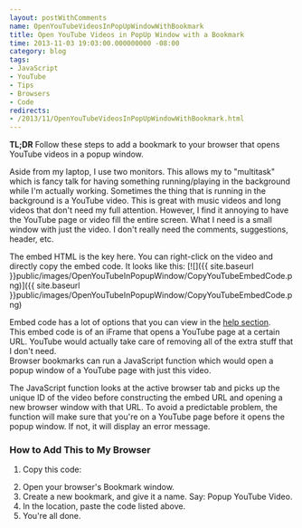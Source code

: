 ```yaml
---
layout: postWithComments
name: OpenYouTubeVideosInPopUpWindowWithBookmark
title: Open YouTube Videos in PopUp Window with a Bookmark
time: 2013-11-03 19:03:00.000000000 -08:00
category: blog
tags:
- JavaScript
- YouTube
- Tips
- Browsers
- Code
redirects:
- /2013/11/OpenYouTubeVideosInPopUpWindowWithBookmark.html
---
```

**TL;DR** Follow these steps to add a bookmark to your browser that opens YouTube videos in a popup window. 

Aside from my laptop, I use two monitors. This allows my to "multitask" which is fancy talk for having something running/playing in the background while I'm actually working.
Sometimes the thing that is running in the background is a YouTube video. This is great with music videos and long videos that don't need my full attention. However, I find it annoying to have the YouTube page or video fill the entire screen. What I need is a small window with just the video. I don't really need the comments, suggestions, header, etc.

The embed HTML is the key here. You can right-click on the video and directly copy the embed code. It looks like this:
[![]({{ site.baseurl }}public/images/OpenYouTubeInPopupWindow/CopyYouTubeEmbedCode.png)]({{ site.baseurl }}public/images/OpenYouTubeInPopupWindow/CopyYouTubeEmbedCode.png)  

<script src="https://gist.github.com/AmrEldib/7297359.js"></script>

Embed code has a lot of options that you can view in the [help section](https://support.google.com/youtube/answer/171780?hl=en#171780).  
This embed code is of an iFrame that opens a YouTube page at a certain URL. YouTube would actually take care of removing all of the extra stuff that I don't need.  
Browser bookmarks can run a JavaScript function which would open a popup window of a YouTube page with just this video.

<script src="https://gist.github.com/AmrEldib/7297410.js"></script>

The JavaScript function looks at the active browser tab and picks up the unique ID of the video before constructing the embed URL and opening a new browser window with that URL.
To avoid a predictable problem, the function will make sure that you're on a YouTube page before it opens the popup window. If not, it will display an error message. 

### How to Add This to My Browser

1.  Copy this code:  
<script src="https://gist.github.com/AmrEldib/7297410.js"></script>  
2.  Open your browser's Bookmark window.
3.  Create a new bookmark, and give it a name. Say: Popup YouTube Video.
4.  In the location, paste the code listed above.
5.  You're all done.